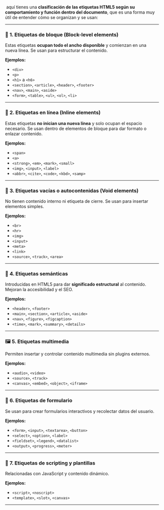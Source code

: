  aquí tienes una **clasificación de las etiquetas HTML5 según su comportamiento y función dentro del documento**, que es una forma muy útil de entender cómo se organizan y se usan:

---

### 🧱 **1. Etiquetas de bloque (Block-level elements)**

Estas etiquetas **ocupan todo el ancho disponible** y comienzan en una nueva línea. Se usan para estructurar el contenido.

**Ejemplos:**

- `<div>`
- `<p>`
- `<h1>` a `<h6>`
- `<section>`, `<article>`, `<header>`, `<footer>`
- `<nav>`, `<main>`, `<aside>`
- `<form>`, `<table>`, `<ul>`, `<ol>`, `<li>`

---

### 🧩 **2. Etiquetas en línea (Inline elements)**

Estas etiquetas **no inician una nueva línea** y solo ocupan el espacio necesario. Se usan dentro de elementos de bloque para dar formato o enlazar contenido.

**Ejemplos:**

- `<span>`
- `<a>`
- `<strong>`, `<em>`, `<mark>`, `<small>`
- `<img>`, `<input>`, `<label>`
- `<abbr>`, `<cite>`, `<code>`, `<kbd>`, `<samp>`

---

### 🔧 **3. Etiquetas vacías o autocontenidas (Void elements)**

No tienen contenido interno ni etiqueta de cierre. Se usan para insertar elementos simples.

**Ejemplos:**

- `<br>`
- `<hr>`
- `<img>`
- `<input>`
- `<meta>`
- `<link>`
- `<source>`, `<track>`, `<area>`

---

### 🧠 **4. Etiquetas semánticas**

Introducidas en HTML5 para dar **significado estructural** al contenido. Mejoran la accesibilidad y el SEO.

**Ejemplos:**

- `<header>`, `<footer>`
- `<main>`, `<section>`, `<article>`, `<aside>`
- `<nav>`, `<figure>`, `<figcaption>`
- `<time>`, `<mark>`, `<summary>`, `<details>`

---

### 🖼️ **5. Etiquetas multimedia**

Permiten insertar y controlar contenido multimedia sin plugins externos.

**Ejemplos:**

- `<audio>`, `<video>`
- `<source>`, `<track>`
- `<canvas>`, `<embed>`, `<object>`, `<iframe>`

---

### 📝 **6. Etiquetas de formulario**

Se usan para crear formularios interactivos y recolectar datos del usuario.

**Ejemplos:**

- `<form>`, `<input>`, `<textarea>`, `<button>`
- `<select>`, `<option>`, `<label>`
- `<fieldset>`, `<legend>`, `<datalist>`
- `<output>`, `<progress>`, `<meter>`

---

### 🧬 **7. Etiquetas de scripting y plantillas**

Relacionadas con JavaScript y contenido dinámico.

**Ejemplos:**

- `<script>`, `<noscript>`
- `<template>`, `<slot>`, `<canvas>`

---